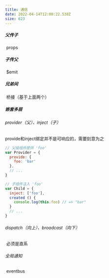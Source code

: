 ```yaml
---
title: 通信
date: 2022-04-14T12:00:22.538Z
size: 623
---
```

##### 父传子

​	props

##### 子传父

​	$emit

##### 兄弟间

​	桥接（基于上面两个）

##### 嵌套多层

  ###### provider（父）、inject（子）

provide和inject绑定并不是可响应的，需要刻意为之

  ```javascript
  // 父级组件提供 'foo'
  var Provider = {
    provide: {
      foo: 'bar'
    },
    // ...
  }
  
  // 子组件注入 'foo'
  var Child = {
    inject: ['foo'],
    created () {
      console.log(this.foo) // => "bar"
    }
    // ...
  }
  ```

  ###### $dispatch（向上）、$broadcast（向下）

​	必须是直系

###### 全局通知

​	eventbus
